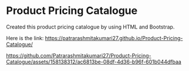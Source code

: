 # Product Pricing Catalogue
Created this product pricing catalogue by using HTML and Bootstrap.

Here is the link: https://patrarashmitakumari27.github.io/Product-Pricing-Catalogue/ 

https://github.com/Patrarashmitakumari27/Product-Pricing-Catalogue/assets/158138312/ac6813be-08df-4d36-b96f-601b044dfbaa





